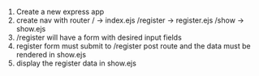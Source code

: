 1. Create a new express app 
2. create nav with router 
	/ -> index.ejs
	/register -> register.ejs
	/show -> show.ejs
3. /register will have a form with desired input fields 
4. register form must submit to /register  post route and the data must be rendered in show.ejs
5. display the register data in show.ejs